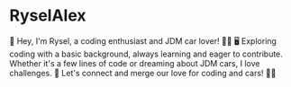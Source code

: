 # RyselAlex
👋 Hey, I'm Rysel, a coding enthusiast and JDM car lover! 🚗✨  🖥️ Exploring coding with a basic background, always learning and eager to contribute. Whether it's a few lines of code or dreaming about JDM cars, I love challenges.  🌟 Let's connect and merge our love for coding and cars! 🚀🔧
